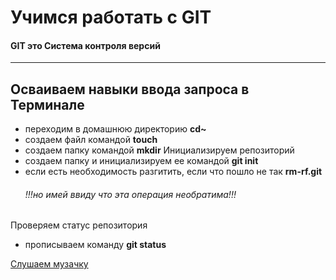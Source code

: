  #   Учимся работать с  GIT 

#### GIT это Система контроля версий
----

 Осваиваем навыки ввода запроса в Терминале
   ----
 -  переходим в домашнюю директорию **cd~**
 -  создаем файл командой    **touch**
 -  создаем папку командой   **mkdir**
 Инициализируем репозиторий
  - создаем папку и инициализируем ее командой **git init**
  - если есть необходимость разгитить, если что пошло не так **rm-rf.git**
    ###### *!!!но имей ввиду что эта операция необратима!!!*


 Проверяем статус репозитория
   - прописываем команду **git status**
   





[Слушаем музачку](https://www.radiorecord.ru "RadioRecord")
